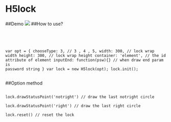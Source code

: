 # H5lock
##Demo
<img src="http://lvming6816077.github.io/H5FullscreenPage/H5lockdemo/1436713975.png" />
##How to use?

<pre><code>
<script type="text/javascript" src="src/H5lock.publish.js"></script>
var opt = {
  chooseType: 3, // 3 , 4 , 5,
  width: 300, // lock wrap width
  height: 300, // lock wrap height
  container: 'element', // the id attribute of element
  inputEnd: function(psw){} // when draw end param is password string
}
var lock = new H5lock(opt);
lock.init();
</code>
</pre>

##Option method
<pre><code>
lock.drawStatusPoint('notright') // draw the last notright circle

lock.drawStatusPoint('right') // draw the last right circle

lock.reset() // reset the lock
</code>
</pre>
